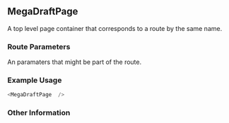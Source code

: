 ## MegaDraftPage
A top level page container that corresponds to a route by the same name.

### Route Parameters
An paramaters that might be part of the route.

### Example Usage

```js
<MegaDraftPage  />
```


### Other Information
